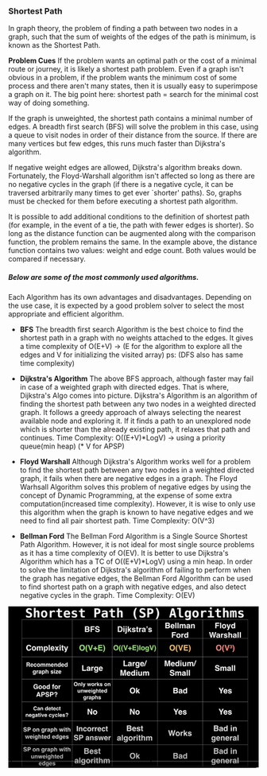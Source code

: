 ### Shortest Path
In graph theory, the problem of finding a path between two nodes in a graph, such that the sum of weights of the edges of the path is minimum, is known as the Shortest Path.

**Problem Cues**
If the problem wants an optimal path or the cost of a minimal route or journey, it is likely a shortest path problem. Even if a graph isn't obvious in a problem, if the problem wants the minimum cost of some process and there aren't many states, then it is usually easy to superimpose a graph on it. The big point here: shortest path = search for the minimal cost way of doing something.

If the graph is unweighted, the shortest path contains a minimal number of edges. A breadth first search (BFS) will solve the problem in this case, using a queue to visit nodes in order of their distance from the source. If there are many vertices but few edges, this runs much faster than Dijkstra's algorithm.

If negative weight edges are allowed, Dijkstra's algorithm breaks down. Fortunately, the Floyd-Warshall algorithm isn't affected so long as there are no negative cycles in the graph (if there is a negative cycle, it can be traversed arbitrarily many times to get ever `shorter' paths). So, graphs must be checked for them before executing a shortest path algorithm.

It is possible to add additional conditions to the definition of shortest path (for example, in the event of a tie, the path with fewer edges is shorter). So long as the distance function can be augmented along with the comparison function, the problem remains the same. In the example above, the distance function contains two values: weight and edge count. Both values would be compared if necessary.

##### Below are some of the most commonly used algorithms.
Each Algorithm has its own advantages and disadvantages. Depending on the use case, it is expected by a good problem solver to select the most appropriate and efficient algorithm.

* **BFS**
The breadth first search Algorithm is the best choice to find the shortest path in a graph with no weights attached to the edges. It gives a time complexity of O(E+V) -> (E for the algorithm to explore all the edges and V for initializing the visited array) 
ps: (DFS also has same time complexity)

* **Dijkstra's Algorithm**
The above BFS approach, although faster may fail in case of a weighted graph with directed edges. That is where, Dijkstra's Algo comes into picture.
Dijkstra's Algorithm is an algorithm of finding the shortest path between any two nodes in a weighted directed graph. It follows a greedy approach of always selecting the nearest available node and exploring it. If it finds a path to an unexplored node which is shorter than the already existing path, it relaxes that path and continues.
Time Complexity: O((E+V)\*LogV) -> using a priority queue(min heap) (\* V for APSP)

* **Floyd Warshall**
Although Dijkstra's Algorithm works well for a problem to find the shortest path between any two nodes in a weighted directed graph, it fails when there are negative edges in a graph. 
The Floyd Warhsall Algorithm solves this problem of negative edges by using the concept of Dynamic Programming, at the expense of some extra computation(increased time complexity). However, it is wise to only use this algorithm when the graph is known to have negative edges and we need to find all pair shortest path.
Time Complexity: O(V^3)

* **Bellman Ford**
The Bellman Ford Algorithm is a Single Source Shortest Path Algorithm. However, it is not ideal for most single source problems as it has a time complexity of O(EV). It is better to use Dijkstra's Algorithm which has a TC of O((E+V)*LogV) using a min heap. In order to solve the limitation of Dijkstra's algorithm of failing to perform when the graph has negative edges, the Bellman Ford Algorithm can be used to find shortest path on a graph with negative edges, and also detect negative cycles in the graph.
Time Complexity: O(EV)

![Alt text](graph.jpeg?raw=true "Graph Algorithms Side-By-Side")


